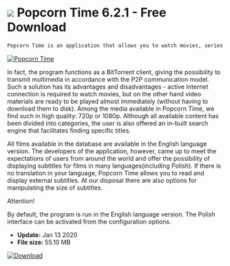 # ![](https://cdn.softexe.net/static/icon/5/popcorn-time-10312.png) Popcorn Time 6.2.1 - Free Download

```sh
Popcorn Time is an application that allows you to watch movies, series and anime from the peer-to-peer (P2P) network without having to download them to your hard drive first. The offered multimedia base brings together many items and is gradually enlarged with new content.
```
[![Popcorn Time](https://gallery.dpcdn.pl/imgc/Tools/55276/g_-_420x350_1.5_-_x20141106152512_0.png)](https://softexe.net/win/internet/radio-tv-players/popcorn-time:pRcpb.html)

In fact, the program functions as a BitTorrent client, giving the possibility to transmit multimedia in accordance with the P2P communication model. Such a solution has its advantages and disadvantages - active Internet connection is required to watch movies, but on the other hand video materials are ready to be played almost immediately (without having to download them to disk). Among the media available in Popcorn Time, we find such in high quality: 720p or 1080p. Although all available content has been divided into categories, the user is also offered an in-built search engine that facilitates finding specific titles.
 
 All films available in the database are available in the English language version. The developers of the application, however, came up to meet the expectations of users from around the world and offer the possibility of displaying subtitles for films in many languages ​​(including Polish). If there is no translation in your language, Popcorn Time allows you to read and display external subtitles. At our disposal there are also options for manipulating the size of subtitles.
 
 Attention!
 
 By default, the program is run in the English language version. The Polish interface can be activated from the configuration options.


- **Update:** Jan 13 2020
- **File size:** 55.10 MB

[![Download](https://cdn.softexe.net/static/img/download.png)](https://softexe.net/win/internet/radio-tv-players/popcorn-time:pRcpb.html)

